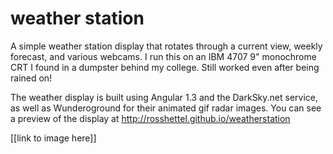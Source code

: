 # weather station 
A simple weather station display that rotates through a current view, weekly forecast, and various webcams. I run this on an IBM 4707 9" monochrome CRT I found in a dumpster behind my college. Still worked even after being rained on!

The weather display is built using Angular 1.3 and the DarkSky.net service, as well as Wunderoground for their animated gif radar images. You can see a preview of the display at http://rosshettel.github.io/weatherstation

[[link to image here]]
